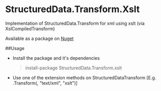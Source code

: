 # StructuredData.Transform.Xslt
Implementation of StructuredData.Transform for xml using xslt (via XslCompiledTransform)

Available as a package on [Nuget](https://www.nuget.org/packages/StructuredData.Transform.xslt/)

##Usage

* Install the package and it's dependencies  
   > install-package StructuredData.Transform.xslt
* Use one of the extension methods on StructuredDataTransform
   [E.g. <source xml text>.Transform(<transform xslt data>, "text/xml", "xslt")]
   

